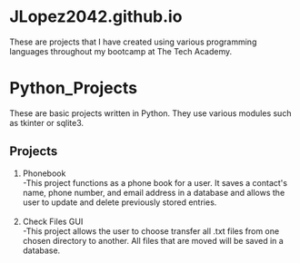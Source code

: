 # JLopez2042.github.io

These are projects that I have created using various programming languages throughout my bootcamp at The Tech Academy.

# Python_Projects

These are basic projects written in Python. They use various modules such as tkinter or sqlite3.

## Projects

<ol>
 <li> Phonebook </li>
  -This project functions as a phone book for a user. It saves a contact's name, phone number, and email address in a database and allows the user to update and delete previously stored entries.
 <br>
 <br>
 <li> Check Files GUI </li>
  -This project allows the user to choose transfer all .txt files from one chosen directory to another. All files that are moved will be saved in a database.
</ol>

